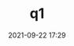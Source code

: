 ---
title: q1
category: c1
question: q1
answers:
   - huey 2222222222
   - dewey 2222222222
   - louie 2222222222
   - fred 2222222222
correctAnswer: 2
hint: hint two
date: 2021-09-22 17:29
---